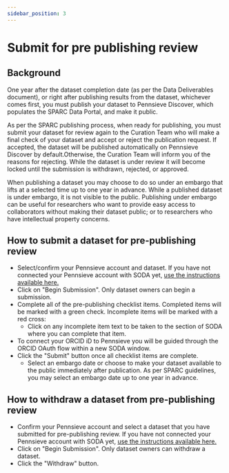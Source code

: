 ```yaml
---
sidebar_position: 3
---
```


# Submit for pre publishing review

## Background

One year after the dataset completion date (as per the Data
Deliverables document), or right after publishing results from the
dataset, whichever comes first, you must publish your dataset to
Pennsieve Discover, which populates the SPARC Data Portal, and make it
public.

As per the SPARC publishing process, when ready for publishing, you
must submit your dataset for review again to the Curation Team who
will make a final check of your dataset and accept or reject the
publication request. If accepted, the dataset will be published
automatically on Pennsieve Discover by default.Otherwise, the Curation
Team will inform you of the reasons for rejecting. While the dataset
is under review it will become locked until the submission is
withdrawn, rejected, or approved.

When publishing a dataset you may choose to do so under an embargo
that lifts at a selected time up to one year in advance. While a
published dataset is under embargo, it is not visible to the public.
Publishing under embargo can be useful for researchers who want to
provide easy access to collaborators without making their dataset
public; or to researchers who have intellectual property concerns.

## How to submit a dataset for pre-publishing review

- Select/confirm your Pennsieve account and dataset. If you have not
connected your Pennsieve account with SODA yet,
[use the instructions available here.](../manage-dataset/connect-your-pennsieve-account-with-soda)
- Click on "Begin Submission". Only dataset owners can begin a
  submission.
- Complete all of the pre-publishing checklist items. Completed items
  will be marked with a green check. Incomplete items will be marked
  with a red cross:
  - Click on any incomplete item text to be taken to the section of SODA where you can complete that item.
- To connect your ORCID iD to Pennsieve you will be guided through the ORCID OAuth flow within a new SODA window.
- Click the "Submit" button once all checklist items are complete.
  - Select an embargo date or choose to make your dataset available to the
    public immediately after publication. As per SPARC guidelines, you may
    select an embargo date up to one year in advance.

## How to withdraw a dataset from pre-publishing review

- Confirm your Pennsieve account and select a dataset that you have
  submitted for pre-publishing review. If you have not connected your
  Pennsieve account with SODA yet, [use the instructions available here.](../manage-dataset/connect-your-pennsieve-account-with-soda)
- Click on "Begin Submission". Only dataset owners can withdraw a
  dataset.
- Click the "Withdraw" button.
